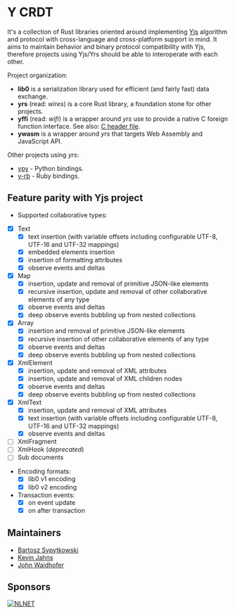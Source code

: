 # Y CRDT

It's a collection of Rust libraries oriented around implementing [Yjs](https://yjs.dev/) algorithm and protocol with cross-language and cross-platform support in mind. It aims to maintain behavior and binary protocol compatibility with Yjs, therefore projects using Yjs/Yrs should be able to interoperate with each other.

Project organization:

- **lib0** is a serialization library used for efficient (and fairly fast) data exchange.
- **yrs** (read: *wires*) is a core Rust library, a foundation stone for other projects.
- **yffi** (read: *wifi*) is a wrapper around *yrs* use to provide a native C foreign function interface. See also: [C header file](https://github.com/y-crdt/y-crdt/blob/main/tests-ffi/include/libyrs.h).
- **ywasm** is a wrapper around *yrs* that targets Web Assembly and JavaScript API.

Other projects using *yrs*:

- [ypy](https://github.com/y-crdt/ypy) - Python bindings.
- [y-rb](https://gitlab.com/gitlab-org/incubation-engineering/real-time-editing/y-rb) - Ruby bindings.

## Feature parity with Yjs project

-  Supported collaborative types:
  - [x] Text
    - [x] text insertion (with variable offsets including configurable UTF-8, UTF-16 and UTF-32 mappings)
    - [x] embedded elements insertion
    - [x] insertion of formatting attributes
    - [x] observe events and deltas
  - [x] Map
    - [x] insertion, update and removal of primitive JSON-like elements
    - [x] recursive insertion, update and removal of other collaborative elements of any type
    - [x] observe events and deltas
    - [x] deep observe events bubbling up from nested collections
  - [x] Array
    - [x] insertion and removal of primitive JSON-like elements
    - [x] recursive insertion of other collaborative elements of any type
    - [x] observe events and deltas
    - [x] deep observe events bubbling up from nested collections
  - [x] XmlElement
    - [x] insertion, update and removal of XML attributes
    - [x] insertion, update and removal of XML children nodes
    - [x] observe events and deltas
    - [x] deep observe events bubbling up from nested collections
  - [x] XmlText
    - [x] insertion, update and removal of XML attributes
    - [x] text insertion (with variable offsets including configurable UTF-8, UTF-16 and UTF-32 mappings)
    - [x] observe events and deltas
  - [ ] XmlFragment
  - [ ] XmlHook (*deprecated*)
  - [ ] Sub documents
- Encoding formats:
  - [x] lib0 v1 encoding
  - [x] lib0 v2 encoding
- Transaction events:
  - [x] on event update
  - [x] on after transaction

## Maintainers

- [Bartosz Sypytkowski](https://github.com/Horusiath)
- [Kevin Jahns](https://github.com/dmonad)
- [John Waidhofer](https://github.com/Waidhoferj)

## Sponsors

[![NLNET](https://nlnet.nl/image/logo_nlnet.svg)](https://nlnet.nl/)